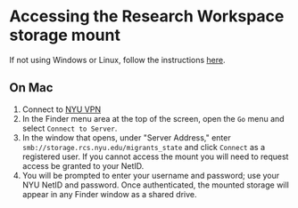 # Accessing the Research Workspace storage mount

If not using Windows or Linux, follow the instructions [here](https://nyu.service-now.com/sp?id=kb_article&sysparm_article=KB0016464&sys_kb_id=9fca03f4db3a8b802db91aac0b96194b&spa=1). 

## On Mac

1. Connect to [NYU VPN](https://nyu.service-now.com/sp?sys_kb_id=a6be768b1c8dd504bbcf4dc2835ec355&id=kb_article_view&sysparm_rank=1&sysparm_tsqueryId=0aab6cd8474dde5073814b30116d4338)
2. In the Finder menu area at the top of the screen, open the `Go` menu and select `Connect to Server`.
3. In the window that opens, under "Server Address," enter `smb://storage.rcs.nyu.edu/migrants_state` and click `Connect` as a registered user. If you cannot access the mount you will need to request access be granted to your NetID.
4. You will be prompted to enter your username and password; use your NYU NetID and password.
Once authenticated, the mounted storage will appear in any Finder window as a shared drive.